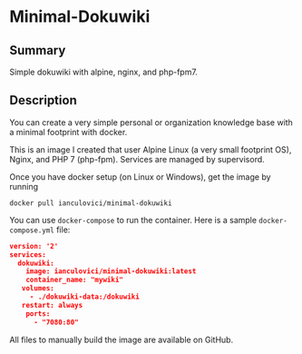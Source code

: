 # Minimal-Dokuwiki

## Summary

Simple dokuwiki with alpine, nginx, and php-fpm7.

## Description

You can create a very simple personal or organization knowledge base with a minimal footprint with docker.

This is an image I created that user Alpine Linux (a very small footprint OS), Nginx, and PHP 7 (php-fpm). Services are managed by supervisord.

Once you have docker setup (on Linux or Windows), get the image by running

```docker
docker pull ianculovici/minimal-dokuwiki
```

You can use `docker-compose` to run the container. Here is a sample `docker-compose.yml` file:

```json
version: '2'
services:
  dokuwiki:
    image: ianculovici/minimal-dokuwiki:latest
    container_name: "mywiki"
   volumes:
     - ./dokuwiki-data:/dokuwiki
   restart: always
    ports:
      - "7080:80"
```

All files to manually build the image are available on GitHub.
